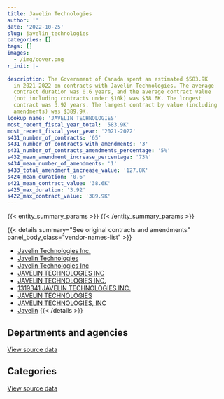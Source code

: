```yaml
---
title: Javelin Technologies
author: ''
date: '2022-10-25'
slug: javelin_technologies
categories: []
tags: []
images:
  - /img/cover.png
r_init: |-
  
description: The Government of Canada spent an estimated $583.9K
  in 2021-2022 on contracts with Javelin Technologies. The average
  contract duration was 0.6 years, and the average contract value
  (not including contracts under $10k) was $38.6K. The longest
  contract was 3.92 years. The largest contract by value (including
  amendments) was $389.9K.
lookup_name: 'JAVELIN TECHNOLOGIES'
most_recent_fiscal_year_total: '583.9K'
most_recent_fiscal_year_year: '2021-2022'
s431_number_of_contracts: '65'
s431_number_of_contracts_with_amendments: '3'
s431_number_of_contracts_amendments_percentage: '5%'
s432_mean_amendment_increase_percentage: '73%'
s434_mean_number_of_amendments: '1'
s433_total_amendment_increase_value: '127.8K'
s424_mean_duration: '0.6'
s421_mean_contract_value: '38.6K'
s425_max_duration: '3.92'
s422_max_contract_value: '389.9K'
---
```


<script src="/rmarkdown-libs/htmlwidgets/htmlwidgets.js"></script>
<link href="/rmarkdown-libs/datatables-css/datatables-crosstalk.css" rel="stylesheet" />
<script src="/rmarkdown-libs/datatables-binding/datatables.js"></script>
<script src="/rmarkdown-libs/jquery/jquery-3.6.0.min.js"></script>
<link href="/rmarkdown-libs/dt-core-bootstrap/css/dataTables.bootstrap.min.css" rel="stylesheet" />
<link href="/rmarkdown-libs/dt-core-bootstrap/css/dataTables.bootstrap.extra.css" rel="stylesheet" />
<script src="/rmarkdown-libs/dt-core-bootstrap/js/jquery.dataTables.min.js"></script>
<script src="/rmarkdown-libs/dt-core-bootstrap/js/dataTables.bootstrap.min.js"></script>
<link href="/rmarkdown-libs/crosstalk/css/crosstalk.min.css" rel="stylesheet" />
<script src="/rmarkdown-libs/crosstalk/js/crosstalk.min.js"></script>
<script src="/rmarkdown-libs/htmlwidgets/htmlwidgets.js"></script>
<link href="/rmarkdown-libs/datatables-css/datatables-crosstalk.css" rel="stylesheet" />
<script src="/rmarkdown-libs/datatables-binding/datatables.js"></script>
<script src="/rmarkdown-libs/jquery/jquery-3.6.0.min.js"></script>
<link href="/rmarkdown-libs/dt-core-bootstrap/css/dataTables.bootstrap.min.css" rel="stylesheet" />
<link href="/rmarkdown-libs/dt-core-bootstrap/css/dataTables.bootstrap.extra.css" rel="stylesheet" />
<script src="/rmarkdown-libs/dt-core-bootstrap/js/jquery.dataTables.min.js"></script>
<script src="/rmarkdown-libs/dt-core-bootstrap/js/dataTables.bootstrap.min.js"></script>
<link href="/rmarkdown-libs/crosstalk/css/crosstalk.min.css" rel="stylesheet" />
<script src="/rmarkdown-libs/crosstalk/js/crosstalk.min.js"></script>

{{< entity_summary_params >}}
{{< /entity_summary_params >}}

{{< details summary="See original contracts and amendments" panel_body_class="vendor-names-list" >}}
- [Javelin Technologies Inc.](https://search.open.canada.ca/en/ct/?sort=contract_value_f%20desc&page=1&search_text=%22Javelin%20Technologies%20Inc.%22)
- [Javelin Technologies](https://search.open.canada.ca/en/ct/?sort=contract_value_f%20desc&page=1&search_text=%22Javelin%20Technologies%22)
- [Javelin Technologies Inc](https://search.open.canada.ca/en/ct/?sort=contract_value_f%20desc&page=1&search_text=%22Javelin%20Technologies%20Inc%22)
- [JAVELIN TECHNOLOGIES INC](https://search.open.canada.ca/en/ct/?sort=contract_value_f%20desc&page=1&search_text=%22JAVELIN%20TECHNOLOGIES%20INC%22)
- [JAVELIN TECHNOLOGIES INC.](https://search.open.canada.ca/en/ct/?sort=contract_value_f%20desc&page=1&search_text=%22JAVELIN%20TECHNOLOGIES%20INC.%22)
- [1319341 JAVELIN TECHNOLOGIES INC.](https://search.open.canada.ca/en/ct/?sort=contract_value_f%20desc&page=1&search_text=%221319341%20JAVELIN%20TECHNOLOGIES%20INC.%22)
- [JAVELIN TECHNOLOGIES](https://search.open.canada.ca/en/ct/?sort=contract_value_f%20desc&page=1&search_text=%22JAVELIN%20TECHNOLOGIES%22)
- [JAVELIN TECHNOLOGIES, INC](https://search.open.canada.ca/en/ct/?sort=contract_value_f%20desc&page=1&search_text=%22JAVELIN%20TECHNOLOGIES%2c%20INC%22)
- [Javelin](https://search.open.canada.ca/en/ct/?sort=contract_value_f%20desc&page=1&search_text=%22Javelin%22)
{{< /details >}}

## Departments and agencies

<div id="htmlwidget-1" style="width:100%;height:auto;" class="datatables html-widget"></div>
<script type="application/json" data-for="htmlwidget-1">{"x":{"style":"bootstrap","filter":"none","vertical":false,"data":[["<a href=\"/departments/cbsa-asfc/\">Canada Border Services Agency<\/a>","<a href=\"/departments/csa-asc/\">Canadian Space Agency<\/a>","<a href=\"/departments/dnd-mdn/\">National Defence<\/a>","<a href=\"/departments/ec/\">Environment and Climate Change Canada<\/a>","<a href=\"/departments/nrc-cnrc/\">National Research Council Canada<\/a>","<a href=\"/departments/nrcan-rncan/\">Natural Resources Canada<\/a>","<a href=\"/departments/pc/\">Parks Canada<\/a>","<a href=\"/departments/rcmp-grc/\">Royal Canadian Mounted Police<\/a>"],[null,1428.97,132168.09,2294.04,117335.56,null,null,21795.52],[null,6226.23,739691.82,55327.81,195448.62,10894.33,null,35913.1],[null,6209.22,129730.53,21514.84,197902.45,11448.25,null,36919.57],[71470.78,4150.82,273890.9,23349.19,148305.15,23945.16,12558.22,26197.72]],"container":"<table class=\"table table-striped table-hover row-border order-column display\">\n  <thead>\n    <tr>\n      <th>Department<\/th>\n      <th>2018-2019<\/th>\n      <th>2019-2020<\/th>\n      <th>2020-2021<\/th>\n      <th>2021-2022<\/th>\n    <\/tr>\n  <\/thead>\n<\/table>","options":{"order":[[4,"desc"]],"pageLength":10,"autoWidth":true,"columnDefs":[{"targets":1,"render":"function(data, type, row, meta) {\n    return type !== 'display' ? data : DTWidget.formatCurrency(data, \"$\", 2, 3, \",\", \".\", true, null);\n  }"},{"targets":2,"render":"function(data, type, row, meta) {\n    return type !== 'display' ? data : DTWidget.formatCurrency(data, \"$\", 2, 3, \",\", \".\", true, null);\n  }"},{"targets":3,"render":"function(data, type, row, meta) {\n    return type !== 'display' ? data : DTWidget.formatCurrency(data, \"$\", 2, 3, \",\", \".\", true, null);\n  }"},{"targets":4,"render":"function(data, type, row, meta) {\n    return type !== 'display' ? data : DTWidget.formatCurrency(data, \"$\", 2, 3, \",\", \".\", true, null);\n  }"},{"width":"16%","targets":[1,2,3,4]},{"className":"dt-right","targets":[1,2,3,4]}],"orderClasses":false}},"evals":["options.columnDefs.0.render","options.columnDefs.1.render","options.columnDefs.2.render","options.columnDefs.3.render"],"jsHooks":[]}</script>
<p class="text-right">
<a href="https://github.com/GoC-Spending/contracts-data/tree/main/data/out/vendors/javelin_technologies/summary_by_fiscal_year_by_department.csv" class="source-data-link btn btn-link">View source data</a>
</p>

## Categories

<div id="htmlwidget-2" style="width:100%;height:auto;" class="datatables html-widget"></div>
<script type="application/json" data-for="htmlwidget-2">{"x":{"style":"bootstrap","filter":"none","vertical":false,"data":[["<a href=\"/categories/defence/\">Defence<\/a>","<a href=\"/categories/professional_services/\">Professional services<\/a>","<a href=\"/categories/information_technology/\">Information technology<\/a>","<a href=\"/categories/industrial_products_and_services/\">Industrial products and services<\/a>","<a href=\"/categories/human_capital/\">Human capital<\/a>"],[32570.29,1428.97,126892.47,99597.8,14532.65],[634219.97,6226.23,216073.15,154083.45,32899.1],[null,6209.22,252869.11,129730.53,14916],[null,4150.82,292401.82,273890.9,13424.4]],"container":"<table class=\"table table-striped table-hover row-border order-column display\">\n  <thead>\n    <tr>\n      <th>Category<\/th>\n      <th>2018-2019<\/th>\n      <th>2019-2020<\/th>\n      <th>2020-2021<\/th>\n      <th>2021-2022<\/th>\n    <\/tr>\n  <\/thead>\n<\/table>","options":{"order":[[4,"desc"]],"dom":"t","pageLength":30,"autoWidth":true,"columnDefs":[{"targets":1,"render":"function(data, type, row, meta) {\n    return type !== 'display' ? data : DTWidget.formatCurrency(data, \"$\", 2, 3, \",\", \".\", true, null);\n  }"},{"targets":2,"render":"function(data, type, row, meta) {\n    return type !== 'display' ? data : DTWidget.formatCurrency(data, \"$\", 2, 3, \",\", \".\", true, null);\n  }"},{"targets":3,"render":"function(data, type, row, meta) {\n    return type !== 'display' ? data : DTWidget.formatCurrency(data, \"$\", 2, 3, \",\", \".\", true, null);\n  }"},{"targets":4,"render":"function(data, type, row, meta) {\n    return type !== 'display' ? data : DTWidget.formatCurrency(data, \"$\", 2, 3, \",\", \".\", true, null);\n  }"},{"width":"16%","targets":[1,2,3,4]},{"className":"dt-right","targets":[1,2,3,4]}],"orderClasses":false,"lengthMenu":[10,25,30,50,100]}},"evals":["options.columnDefs.0.render","options.columnDefs.1.render","options.columnDefs.2.render","options.columnDefs.3.render"],"jsHooks":[]}</script>
<p class="text-right">
<a href="https://github.com/GoC-Spending/contracts-data/tree/main/data/out/vendors/javelin_technologies/summary_by_fiscal_year_by_category.csv" class="source-data-link btn btn-link">View source data</a>
</p>
